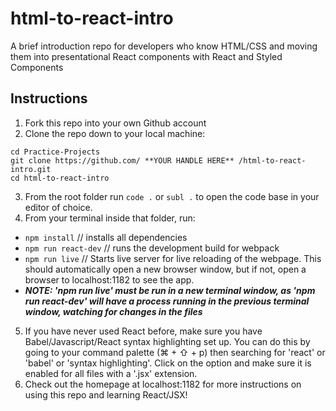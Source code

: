 # html-to-react-intro
A brief introduction repo for developers who know HTML/CSS and moving them into presentational React components with React and Styled Components

## Instructions
1. Fork this repo into your own Github account
2. Clone the repo down to your local machine:
```
cd Practice-Projects
git clone https://github.com/ **YOUR HANDLE HERE** /html-to-react-intro.git
cd html-to-react-intro
```
3. From the root folder run ```code .``` or ```subl .``` to open the code base in your editor of choice.
4. From your terminal inside that folder, run:
* ```npm install``` // installs all dependencies
* ```npm run react-dev``` // runs the development build for webpack
* ```npm run live``` // Starts live server for live reloading of the webpage. This should automatically open a new browser window, but if not, open a browser to localhost:1182 to see the app.
* **_NOTE: 'npm run live' must be run in a new terminal window, as 'npm run react-dev' will have a process running in the previous terminal window, watching for changes in the files_**

5. If you have never used React before, make sure you have Babel/Javascript/React syntax highlighting set up. You can do this by going to your command palette (⌘ + ⇧ + p) then searching for 'react' or 'babel' or 'syntax highlighting'. Click on the option and make sure it is enabled for all files with a '.jsx' extension.
6. Check out the homepage at localhost:1182 for more instructions on using this repo and learning React/JSX!
